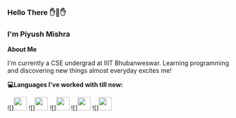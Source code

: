 ### Hello There ✋👋✋
### I'm Piyush Mishra

**About Me**

I'm currently a CSE undergrad at IIIT Bhubanweswar. Learning programming and discovering new things almost everyday excites me!
 
**💻Languages I've worked with till now:**

![]<img src="https://raw.githubusercontent.com/jmnote/z-icons/master/svg/c.svg" width="30px">
![]<img src="https://raw.githubusercontent.com/jmnote/z-icons/master/svg/cpp.svg" width="30px">
![]<img src="https://raw.githubusercontent.com/jmnote/z-icons/master/svg/python.svg" width="30px">
![]<img src="https://raw.githubusercontent.com/rhoit/mode-icons/dump/icons/html.png" width="30px">
![]<img src="https://raw.githubusercontent.com/jmnote/z-icons/master/svg/git.svg" width="30px">


 

